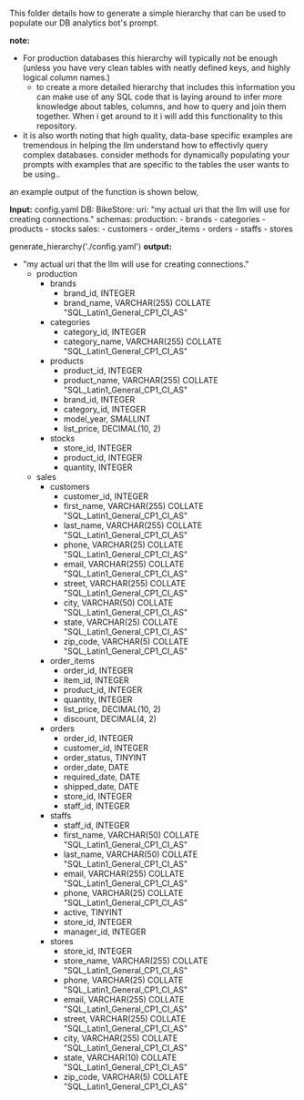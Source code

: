 This folder details how to generate a simple hierarchy that can be used to populate our DB analytics bot's prompt.

**note:**
* For production databases this hierarchy will typically not be enough (unless you have very clean tables with neatly
defined keys, and highly logical column names.)
  * to create a more detailed hierarchy that includes this information you can make use of any SQL code that is laying around 
    to infer more knowledge about tables, columns, and how to query and join them together. When i get around to it i will 
    add this functionality to this repository.
 * it is also worth noting that high quality, data-base specific examples are tremendous in helping the llm understand 
how to effectivly query complex databases. consider methods for dynamically populating your prompts with examples that are specific
to the tables the user wants to be using.. 

an example output of the function is shown below, 

**Input:**
config.yaml
   DB:
     BikeStore:
       uri: "my actual uri that the llm will use for creating connections."
       schemas:
         production:
           - brands
           - categories
           - products
           - stocks
         sales:
           - customers
           - order_items
           - orders
           - staffs
           - stores

generate_hierarchy('./config.yaml')
**output:**
   - "my actual uri that the llm will use for creating connections."
      - production
         - brands
            - brand_id, INTEGER
            - brand_name, VARCHAR(255) COLLATE "SQL_Latin1_General_CP1_CI_AS"
         - categories
            - category_id, INTEGER
            - category_name, VARCHAR(255) COLLATE "SQL_Latin1_General_CP1_CI_AS"
         - products
            - product_id, INTEGER
            - product_name, VARCHAR(255) COLLATE "SQL_Latin1_General_CP1_CI_AS"
            - brand_id, INTEGER
            - category_id, INTEGER
            - model_year, SMALLINT
            - list_price, DECIMAL(10, 2)
         - stocks
            - store_id, INTEGER
            - product_id, INTEGER
            - quantity, INTEGER
      - sales
         - customers
            - customer_id, INTEGER
            - first_name, VARCHAR(255) COLLATE "SQL_Latin1_General_CP1_CI_AS"
            - last_name, VARCHAR(255) COLLATE "SQL_Latin1_General_CP1_CI_AS"
            - phone, VARCHAR(25) COLLATE "SQL_Latin1_General_CP1_CI_AS"
            - email, VARCHAR(255) COLLATE "SQL_Latin1_General_CP1_CI_AS"
            - street, VARCHAR(255) COLLATE "SQL_Latin1_General_CP1_CI_AS"
            - city, VARCHAR(50) COLLATE "SQL_Latin1_General_CP1_CI_AS"
            - state, VARCHAR(25) COLLATE "SQL_Latin1_General_CP1_CI_AS"
            - zip_code, VARCHAR(5) COLLATE "SQL_Latin1_General_CP1_CI_AS"
         - order_items
            - order_id, INTEGER
            - item_id, INTEGER
            - product_id, INTEGER
            - quantity, INTEGER
            - list_price, DECIMAL(10, 2)
            - discount, DECIMAL(4, 2)
         - orders
            - order_id, INTEGER
            - customer_id, INTEGER
            - order_status, TINYINT
            - order_date, DATE
            - required_date, DATE
            - shipped_date, DATE
            - store_id, INTEGER
            - staff_id, INTEGER
         - staffs
            - staff_id, INTEGER
            - first_name, VARCHAR(50) COLLATE "SQL_Latin1_General_CP1_CI_AS"
            - last_name, VARCHAR(50) COLLATE "SQL_Latin1_General_CP1_CI_AS"
            - email, VARCHAR(255) COLLATE "SQL_Latin1_General_CP1_CI_AS"
            - phone, VARCHAR(25) COLLATE "SQL_Latin1_General_CP1_CI_AS"
            - active, TINYINT
            - store_id, INTEGER
            - manager_id, INTEGER
         - stores
            - store_id, INTEGER
            - store_name, VARCHAR(255) COLLATE "SQL_Latin1_General_CP1_CI_AS"
            - phone, VARCHAR(25) COLLATE "SQL_Latin1_General_CP1_CI_AS"
            - email, VARCHAR(255) COLLATE "SQL_Latin1_General_CP1_CI_AS"
            - street, VARCHAR(255) COLLATE "SQL_Latin1_General_CP1_CI_AS"
            - city, VARCHAR(255) COLLATE "SQL_Latin1_General_CP1_CI_AS"
            - state, VARCHAR(10) COLLATE "SQL_Latin1_General_CP1_CI_AS"
            - zip_code, VARCHAR(5) COLLATE "SQL_Latin1_General_CP1_CI_AS"


